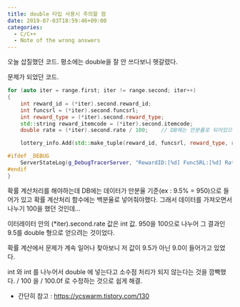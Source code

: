 ```yaml
---
title: double 타입 사용시 주의할 점
date: 2019-07-03T18:59:46+09:00
categories:
  - C/C++
  - Note of the wrong answers
---
```

오늘 삽질했던 코드. 평소에는 double을 잘 안 쓰다보니 헷갈렸다.

문제가 되었던 코드.

```cpp
for (auto iter = range.first; iter != range.second; iter++)
{
    int reward_id = (*iter).second.reward_id;
    int funcsrl = (*iter).second.funcsrl;
    int reward_type = (*iter).second.reward_type;
    std::string reward_itemcode = (*iter).second.itemcode;
    double rate = (*iter).second.rate / 100;	// DB에는 만분률로 되어있으므로 백분율로 환산해야함.

    lottery_info.Add(std::make_tuple(reward_id, funcsrl, reward_type, reward_itemcode), rate);

#ifdef _DEBUG
    ServerStateLog(g_DebugTracerServer, "RewardID:[%d] FuncSRL:[%d] Rate:[%f]", reward_id, funcsrl, rate);
#endif
}
```

확률 계산처리를 해야하는데 DB에는 데이터가 만분율 기준(ex : 9.5% = 950)으로 들어가 있고 확률 계산처리 함수에는 백분율로 넣어줘야했다. 그래서 데이터를 가져오면서 나누기 100을 했던 것인데...

이터레이터 안의 (*iter).second.rate 값은 int 값. 950을 100으로 나누어 그 결과인 9.5를 double 형으로 얻으려는 것이었다.

확률 계산에서 문제가 계속 일어나 찾아보니 저 값이 9.5가 아닌 9.0이 들어가고 있었다.

int 와 int 를 나누어서 double 에 넣는다고 소수점 처리가 되지 않는다는 것을 깜빡했다. / 100 을 / 100.0f 로 수정하는 것으로 쉽게 해결.

* 간단히 참고 : <https://ycswarm.tistory.com/130>
